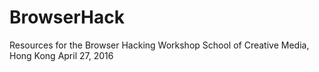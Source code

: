 # BrowserHack
Resources for the Browser Hacking Workshop
School of Creative Media, Hong Kong
April 27, 2016
